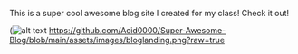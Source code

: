 This is a super cool awesome blog site I created for my class! Check it out!

(![alt text](https://github.com/[username]/[reponame]/blob/[branch]/image.jpg?raw=true)
https://github.com/Acid0000/Super-Awesome-Blog/blob/main/assets/images/bloglanding.png?raw=true

